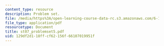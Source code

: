 ```yaml
---
content_type: resource
description: Problem set.
file: /media/https%3A/open-learning-course-data-rc.s3.amazonaws.com/6-101-introductory-analog-electronics-laboratory-spring-2007/129df2d118ffcf62156f66107019951f_st07_problemset5.pdf
file_type: application/pdf
resourcetype: Document
title: st07_problemset5.pdf
uid: 129df2d1-18ff-cf62-156f-66107019951f
---
```

